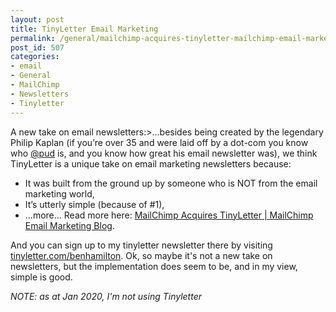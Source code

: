 ```yaml
---
layout: post
title: TinyLetter Email Marketing
permalink: /general/mailchimp-acquires-tinyletter-mailchimp-email-marketing-blog
post_id: 507
categories:
- email
- General
- MailChimp
- Newsletters
- Tinyletter
---
```


A new take on email newsletters:>...besides being created by the legendary Philip Kaplan (if you’re over 35 and were laid off by a dot-com you know who [@pud](http://twitter.com/pud) is, and you know how great his email newsletter was), we think TinyLetter is a unique take on email marketing newsletters because:
<!--more-->
- It was built from the ground up by someone who is NOT from the email marketing world,
- It’s utterly simple (because of #1),
- ...more... Read more here:
[MailChimp Acquires TinyLetter | MailChimp Email Marketing Blog](http://blog.mailchimp.com/mailchimp-acquires-tinyletter).

And you can sign up to my tinyletter newsletter there by visiting
[tinyletter.com/benhamilton](http://tinyletter.com/benhamilton/). Ok, so maybe it's not a new take on newsletters, but the implementation does seem to be, and in my view, simple is good.

*NOTE: as at Jan 2020, I'm not using Tinyletter*
